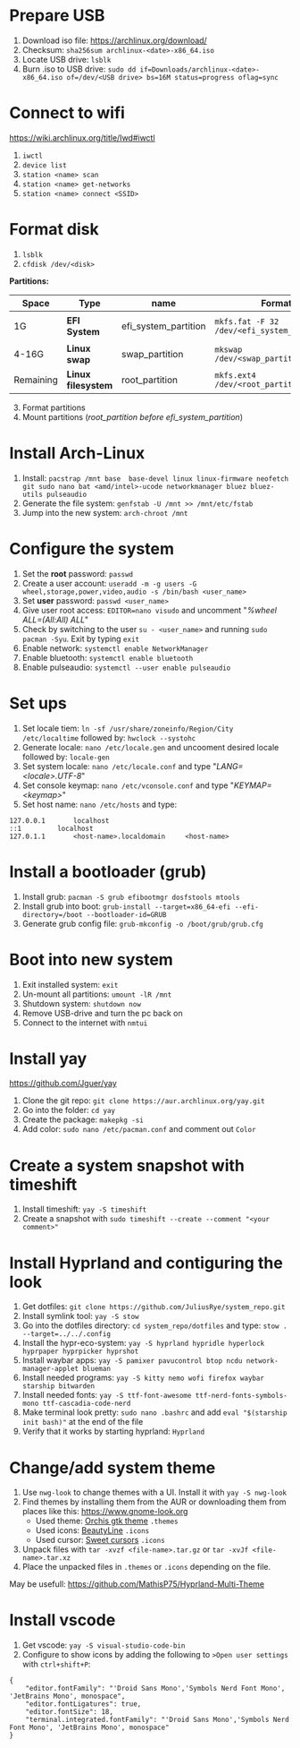 # Prepare USB

1. Download iso file: https://archlinux.org/download/
2. Checksum: `sha256sum archlinux-<date>-x86_64.iso`
3. Locate USB drive: `lsblk`
4. Burn .iso to USB drive: `sudo dd if=Downloads/archlinux-<date>-x86_64.iso of=/dev/<USB drive> bs=16M status=progress oflag=sync` 

# Connect to wifi

https://wiki.archlinux.org/title/Iwd#iwctl
1. `iwctl`
2. `device list`
3. `station <name> scan`
4. `station <name> get-networks`
5. `station <name> connect <SSID>`

# Format disk

1. `lsblk`
2. `cfdisk /dev/<disk>`

**Partitions:**

| Space | Type | name | Format | Mount |
| ----- | ---- | ---- | -------| ----- |
| 1G | **EFI System** | efi_system_partition | `mkfs.fat -F 32 /dev/<efi_system_partition>` | `mount --mkdir /dev/<efi_system_partition> /mnt/boot` |
| 4-16G | **Linux swap** | swap_partition | `mkswap /dev/<swap_partition>` | `swapon /dev/<swap_partition>` |
| Remaining | **Linux filesystem** | root_partition | `mkfs.ext4 /dev/<root_partition>` | `mount /dev/<root_partition> /mnt` |

3. Format partitions
4. Mount partitions (*root_partition before efi_system_partition*)

# Install Arch-Linux

1. Install: `pacstrap /mnt base  base-devel linux linux-firmware neofetch git sudo nano bat <amd/intel>-ucode networkmanager bluez bluez-utils pulseaudio`
2. Generate the file system: `genfstab -U /mnt >> /mnt/etc/fstab`
3. Jump into the new system: `arch-chroot /mnt`

# Configure the system

1. Set the **root** password: `passwd`
2. Create a user account: `useradd -m -g users -G wheel,storage,power,video,audio -s /bin/bash <user_name>`
3. Set **user** password: `passwd <user_name>`
4. Give user root access: `EDITOR=nano visudo` and uncomment "*%wheel ALL=(All:All) ALL*"
5. Check by switching to the user `su - <user_name>` and running `sudo pacman -Syu`. Exit by typing `exit`
6. Enable network: `systemctl enable NetworkManager`
7. Enable bluetooth: `systemctl enable bluetooth`
8. Enable pulseaudio: `systemctl --user enable pulseaudio`

# Set ups

1. Set locale tiem: `ln -sf /usr/share/zoneinfo/Region/City /etc/localtime` followed by: `hwclock --systohc`
2. Generate locale: `nano /etc/locale.gen` and uncooment desired locale followed by: `locale-gen`
3. Set system locale: `nano /etc/locale.conf` and type "*LANG=\<locale\>.UTF-8*"
4. Set console keymap: `nano /etc/vconsole.conf` and type "*KEYMAP=\<keymap\>*"
5. Set host name: `nano /etc/hosts` and type:

```
127.0.0.1		localhost
::1			localhost
127.0.1.1		<host-name>.localdomain		<host-name>
```

# Install a bootloader (grub)

1. Install grub: `pacman -S grub efibootmgr dosfstools mtools`
2. Install grub into boot: `grub-install --target=x86_64-efi --efi-directory=/boot --bootloader-id=GRUB`
3. Generate grub config file: `grub-mkconfig -o /boot/grub/grub.cfg`

# Boot into new system

1. Exit installed system: `exit`
2. Un-mount all partitions: `umount -lR /mnt`
3. Shutdown system: `shutdown now`
4. Remove USB-drive and turn the pc back on
5. Connect to the internet with `nmtui`

# Install yay

https://github.com/Jguer/yay
1. Clone the git repo: `git clone https://aur.archlinux.org/yay.git`
2. Go into the folder: `cd yay`
3. Create the package: `makepkg -si`
4. Add color: `sudo nano /etc/pacman.conf` and comment out `Color`

# Create a system snapshot with timeshift

1. Install timeshift: `yay -S timeshift`
2. Create a snapshot with `sudo timeshift --create --comment "<your comment>"`

# Install Hyprland and contiguring the look

1. Get dotfiles: `git clone https://github.com/JuliusRye/system_repo.git`
2. Install symlink tool: `yay -S stow`
3. Go into the dotfiles directory: `cd system_repo/dotfiles` and type: `stow . --target=../../.config`
4. Install the hypr-eco-system: `yay -S hyprland hypridle hyperlock hyprpaper hyprpicker hyprshot`
5. Install waybar apps: `yay -S pamixer pavucontrol btop ncdu network-manager-applet blueman`
6. Install needed programs: `yay -S kitty nemo wofi firefox waybar starship bitwarden`
7. Install needed fonts: `yay -S ttf-font-awesome ttf-nerd-fonts-symbols-mono ttf-cascadia-code-nerd`
8. Make terminal look pretty: `sudo nano .bashrc` and add `eval "$(starship init bash)"` at the end of the file
9. Verify that it works by starting hyprland: `Hyprland`

# Change/add system theme

1. Use `nwg-look` to change themes with a UI. Install it with `yay -S nwg-look`
2. Find themes by installing them from the AUR or downloading them from places like this: https://www.gnome-look.org
    - Used theme: [Orchis gtk theme](https://www.gnome-look.org/p/1357889) `.themes`
    - Used icons: [BeautyLine](https://www.gnome-look.org/p/1425426) `.icons`
    - Used cursor: [Sweet cursors](https://www.gnome-look.org/p/1393084) `.icons`
4. Unpack files with `tar -xvzf <file-name>.tar.gz` or `tar -xvJf <file-name>.tar.xz`
5. Place the unpacked files in `.themes` or `.icons` depending on the file.

May be usefull: https://github.com/MathisP75/Hyprland-Multi-Theme

# Install vscode

1. Get vscode: `yay -S visual-studio-code-bin`
2. Configure to show icons by adding the following to `>Open user settings` with `ctrl+shift+P`:
```
{
    "editor.fontFamily": "'Droid Sans Mono','Symbols Nerd Font Mono', 'JetBrains Mono', monospace",
    "editor.fontLigatures": true,
    "editor.fontSize": 18,
    "terminal.integrated.fontFamily": "'Droid Sans Mono','Symbols Nerd Font Mono', 'JetBrains Mono', monospace"
}
```
